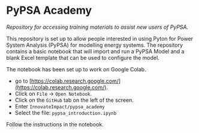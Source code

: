 # PyPSA Academy

_Repository for accessing training materials to assist new users of PyPSA._

This repository is set up to allow people interested in using Pyton for Power System Analysis (PyPSA) for modelling energy systems. The repository contains a basic notebook that will import and run a PyPSA Model and a blank Excel template that can be used to configure the model. 

The notebook has been set up to work on Google Colab. 

* go to [https://colab.research.google.com/](https://colab.research.google.com/).
* Click on `File` -> `Open Notebook`.
* Click on the `GitHub` tab on the left of the screen.
*  Enter `InnovateImpact/pypsa_academy`
*  Select the file: `pypsa_introduction.ipynb`

Follow the instructions in the notebook.
